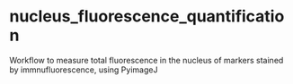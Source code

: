 # nucleus_fluorescence_quantification
Workflow to measure total fluorescence in the nucleus of markers stained by immnufluorescence, using PyimageJ
